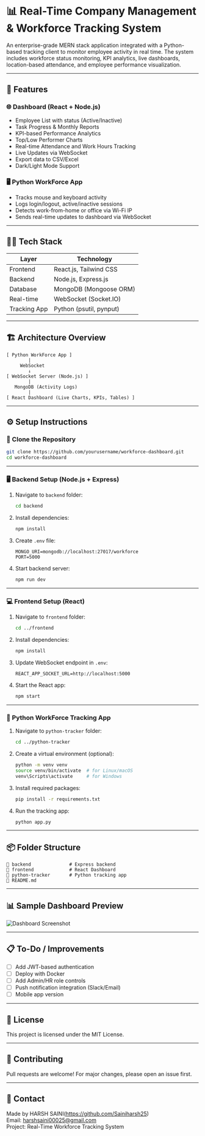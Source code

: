 # 📊 Real-Time Company Management & Workforce Tracking System

An enterprise-grade MERN stack application integrated with a Python-based tracking client to monitor employee activity in real time. The system includes workforce status monitoring, KPI analytics, live dashboards, location-based attendance, and employee performance visualization.

---

## 🚀 Features

### 🌐 Dashboard (React + Node.js)
- Employee List with status (Active/Inactive)
- Task Progress & Monthly Reports
- KPI-based Performance Analytics
- Top/Low Performer Charts
- Real-time Attendance and Work Hours Tracking
- Live Updates via WebSocket
- Export data to CSV/Excel
- Dark/Light Mode Support

### 🖥️ Python WorkForce App
- Tracks mouse and keyboard activity
- Logs login/logout, active/inactive sessions
- Detects work-from-home or office via Wi-Fi IP
- Sends real-time updates to dashboard via WebSocket

---

## 🧑‍💻 Tech Stack

| Layer         | Technology               |
|---------------|--------------------------|
| Frontend      | React.js, Tailwind CSS   |
| Backend       | Node.js, Express.js      |
| Database      | MongoDB (Mongoose ORM)   |
| Real-time     | WebSocket (Socket.IO)    |
| Tracking App  | Python (psutil, pynput)  |

---

## 🏗️ Architecture Overview

```
[ Python WorkForce App ]
        |
     WebSocket
        ↓
[ WebSocket Server (Node.js) ]
        |
   MongoDB (Activity Logs)
        |
[ React Dashboard (Live Charts, KPIs, Tables) ]
```

---

## ⚙️ Setup Instructions

### 📁 Clone the Repository

```bash
git clone https://github.com/yourusername/workforce-dashboard.git
cd workforce-dashboard
```

---

### 🖥️ Backend Setup (Node.js + Express)

1. Navigate to `backend` folder:
   ```bash
   cd backend
   ```

2. Install dependencies:
   ```bash
   npm install
   ```

3. Create `.env` file:
   ```env
   MONGO_URI=mongodb://localhost:27017/workforce
   PORT=5000
   ```

4. Start backend server:
   ```bash
   npm run dev
   ```

---

### 💻 Frontend Setup (React)

1. Navigate to `frontend` folder:
   ```bash
   cd ../frontend
   ```

2. Install dependencies:
   ```bash
   npm install
   ```

3. Update WebSocket endpoint in `.env`:
   ```env
   REACT_APP_SOCKET_URL=http://localhost:5000
   ```

4. Start the React app:
   ```bash
   npm start
   ```

---

### 🐍 Python WorkForce Tracking App

1. Navigate to `python-tracker` folder:
   ```bash
   cd ../python-tracker
   ```

2. Create a virtual environment (optional):
   ```bash
   python -m venv venv
   source venv/bin/activate  # for Linux/macOS
   venv\Scripts\activate     # for Windows
   ```

3. Install required packages:
   ```bash
   pip install -r requirements.txt
   ```

4. Run the tracking app:
   ```bash
   python app.py
   ```

---

## 📦 Folder Structure

```plaintext
📁 backend              # Express backend
📁 frontend             # React Dashboard
📁 python-tracker       # Python tracking app
📄 README.md
```

---

## 📊 Sample Dashboard Preview

![Dashboard Screenshot](./preview/dashboard.png)

---

## 📋 To-Do / Improvements

- [ ] Add JWT-based authentication
- [ ] Deploy with Docker
- [ ] Add Admin/HR role controls
- [ ] Push notification integration (Slack/Email)
- [ ] Mobile app version

---

## 📃 License

This project is licensed under the MIT License.

---

## 🤝 Contributing

Pull requests are welcome! For major changes, please open an issue first.

---

## 📧 Contact

Made by HARSH SAINI(https://github.com/Sainiharsh25)  
Email: harshsaini00025@gmail.com  
Project: Real-Time Workforce Tracking System
